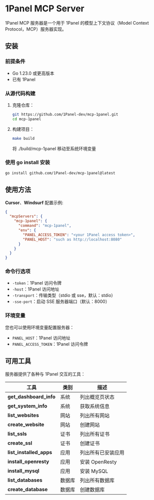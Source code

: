 # 1Panel MCP Server

1Panel MCP 服务器是一个用于 1Panel 的模型上下文协议（Model Context Protocol，MCP）服务器实现。

## 安装

### 前提条件

- Go 1.23.0 或更高版本 
- 已有 1Panel

### 从源代码构建

1. 克隆仓库：
   ```bash
   git https://github.com/1Panel-dev/mcp-1panel.git
   cd mcp-1panel
   ```

2. 构建项目：
   ```bash
   make build
   ```
   将 ./build/mcp-1panel 移动至系统环境变量

### 使用 go install 安装
   ```bash
   go install github.com/1Panel-dev/mcp-1panel@latest
   ```

## 使用方法

**Cursor**、**Windsurf** 配置示例:
```json
{
  "mcpServers": {
    "mcp-1panel": {
      "command": "mcp-1panel",
      "env": {
        "PANEL_ACCESS_TOKEN": "<your 1Panel access token>",
        "PANEL_HOST": "such as http://localhost:8080"
      }
    }
  }
}
```

### 命令行选项

- `-token`：1Panel 访问令牌
- `-host`：1Panel 访问地址
- `-transport`：传输类型（stdio 或 sse，默认：stdio）
- `-sse-port`：启动 SSE 服务器端口（默认：8000）

### 环境变量

您也可以使用环境变量配置服务器：

- `PANEL_HOST`：1Panel 访问地址
- `PANEL_ACCESS_TOKEN`：1Panel 访问令牌


## 可用工具

服务器提供了各种与 1Panel 交互的工具：

| 工具                          | 类别 | 描述               |
|-----------------------------|------|------------------|
| **get_dashboard_info**      | 系统 | 列出概览页状态      |
| **get_system_info**         | 系统 | 获取系统信息        |
| **list_websites**           | 网站 | 列出所有网站        |
| **create_website**          | 网站 | 创建网站           |
| **list_ssls**               | 证书 | 列出所有证书        |
| **create_ssl**              | 证书 | 创建证书           |
| **list_installed_apps**     | 应用 | 列出所有已安装应用   |
| **install_openresty**       | 应用 | 安装 OpenResty     |
| **install_mysql**           | 应用 | 安装 MySQL         |
| **list_databases**          | 数据库 | 列出所有数据库     |
| **create_database**         | 数据库 | 创建数据库        |

